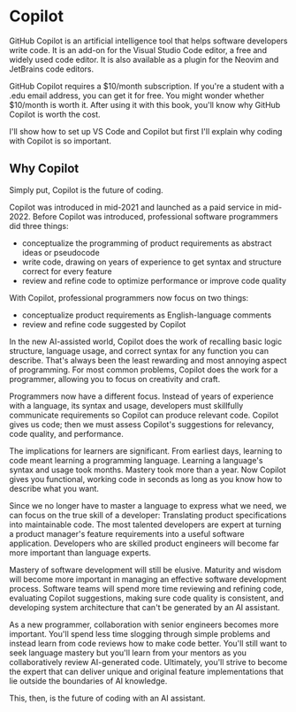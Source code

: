 # Copilot
GitHub Copilot is an artificial intelligence tool that helps software developers write code. It is an add-on for the Visual Studio Code editor, a free and widely used code editor. It is also available as a plugin for the Neovim and JetBrains code editors.

GitHub Copilot requires a $10/month subscription. If you're a student with a .edu email address, you can get it for free. You might wonder whether $10/month is worth it. After using it with this book, you'll know why GitHub Copilot is worth the cost.

I'll show how to set up VS Code and Copilot but first I'll explain why coding with Copilot is so important.

## Why Copilot
Simply put, Copilot is the future of coding.

Copilot was introduced in mid-2021 and launched as a paid service in mid-2022. Before Copilot was introduced, professional software programmers did three things:
- conceptualize the programming of product requirements as abstract ideas or pseudocode
- write code, drawing on years of experience to get syntax and structure correct for every feature
- review and refine code to optimize performance or improve code quality

With Copilot, professional programmers now focus on two things:
- conceptualize product requirements as English-language comments
- review and refine code suggested by Copilot

In the new AI-assisted world, Copilot does the work of recalling basic logic structure, language usage, and correct syntax for any function you can describe. That's always been the least rewarding and most annoying aspect of programming. For most common problems, Copilot does the work for a programmer, allowing you to focus on creativity and craft.

Programmers now have a different focus. Instead of years of experience with a language, its syntax and usage, developers must skillfully communicate requirements so Copilot can produce relevant code. Copilot gives us code; then we must assess Copilot's suggestions for relevancy, code quality, and performance.

The implications for learners are significant. From earliest days, learning to code meant learning a programming language. Learning a language's syntax and usage took months. Mastery took more than a year. Now Copilot gives you functional, working code in seconds as long as you know how to describe what you want.

Since we no longer have to master a language to express what we need, we can focus on the true skill of a developer: Translating product specifications into maintainable code. The most talented developers are expert at turning a product manager's feature requirements into a useful software application. Developers who are skilled product engineers will become far more important than language experts.

Mastery of software development will still be elusive. Maturity and wisdom will become more important in managing an effective software development process. Software teams will spend more time reviewing and refining code, evaluating Copilot suggestions, making sure code quality is consistent, and developing system architecture that can't be generated by an AI assistant.

As a new programmer, collaboration with senior engineers becomes more important. You'll spend less time slogging through simple problems and instead learn from code reviews how to make code better. You'll still want to seek language mastery but you'll learn from your mentors as you collaboratively review AI-generated code. Ultimately, you'll strive to become the expert that can deliver unique and original feature implementations that lie outside the boundaries of AI knowledge.

This, then, is the future of coding with an AI assistant.